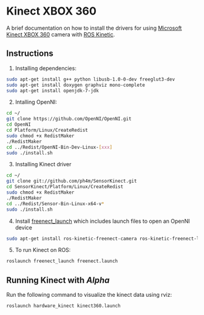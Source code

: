 # Kinect XBOX 360

A brief documentation on how to install the drivers for using [Microsoft Kinect XBOX 360](https://en.wikipedia.org/wiki/Kinect) camera with [ROS Kinetic](http://wiki.ros.org/kinetic).

## Instructions

1. Installing dependencies:
```bash
sudo apt-get install g++ python libusb-1.0-0-dev freeglut3-dev
sudo apt-get install doxygen graphviz mono-complete
sudo apt-get install openjdk-7-jdk
```

2. Intalling OpenNI:
```bash
cd ~/
git clone https://github.com/OpenNI/OpenNI.git
cd OpenNI
cd Platform/Linux/CreateRedist
sudo chmod +x RedistMaker
./RedistMaker
cd ../Redist/OpenNI-Bin-Dev-Linux-[xxx]
sudo ./install.sh
```

3. Installing Kinect driver
```bash
cd ~/
git clone git://github.com/ph4m/SensorKinect.git
cd SensorKinect/Platform/Linux/CreateRedist
sudo chmod +x RedistMaker
./RedistMaker
cd ../Redist/Sensor-Bin-Linux-x64-v*
sudo ./install.sh
```

4. Install [freenect_launch](http://wiki.ros.org/freenect_launch) which includes launch files to open an OpenNI device
```bash
sudo apt-get install ros-kinetic-freenect-camera ros-kinetic-freenect-launch
```
5. To run Kinect on ROS:
```bash
roslaunch freenect_launch freenect.launch
```

## Running Kinect with *Alpha*

Run the following command to visualize the kinect data using rviz:
```
roslaunch hardware_kinect kinect360.launch
```
